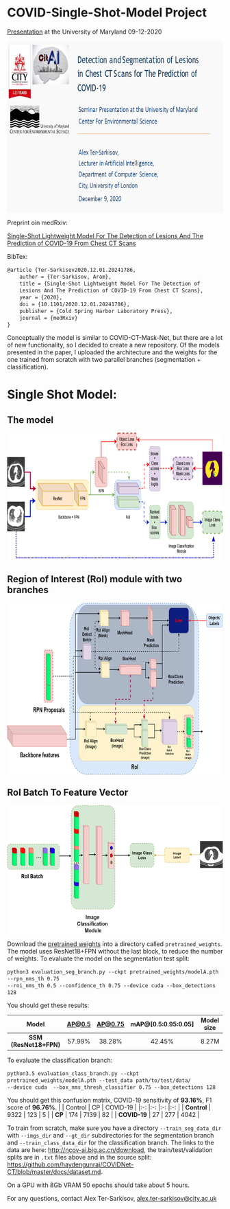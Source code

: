 # COVID-Single-Shot-Model Project

[Presentation](https://github.com/AlexTS1980/COVID-Single-Shot-Model/blob/master/presentations/COVID_19_Presentation_Maryland.pdf) at the University of Maryland 09-12-2020

<p align="center">
<img src="https://github.com/AlexTS1980/COVID-Single-Shot-Model/blob/master/figures/Presentation_Maryland.png" width="750" height="400" align="center"/>
</p>

Preprint oin medRxiv:

[Single-Shot Lightweight Model For The Detection of Lesions And The Prediction of COVID-19 From Chest CT Scans](https://www.medrxiv.org/content/10.1101/2020.12.01.20241786v1)

BibTex:
```
@article {Ter-Sarkisov2020.12.01.20241786,
	author = {Ter-Sarkisov, Aram},
	title = {Single-Shot Lightweight Model For The Detection of 
	Lesions And The Prediction of COVID-19 From Chest CT Scans},
	year = {2020},
	doi = {10.1101/2020.12.01.20241786},
	publisher = {Cold Spring Harbor Laboratory Press},
	journal = {medRxiv}
}
```

Conceptually the model is similar to COVID-CT-Mask-Net, but there are a lot of new functionality, so I decided to create a new repository. Of the models presented in the paper, I uploaded the architecture and the weights for the one trained from scratch with two parallel branches (segmentation + classification).

# Single Shot Model:

## The model
<p align="center">
<img src="https://github.com/AlexTS1980/COVID-Single-Shot-Model/blob/master/figures/ssm.png" width="800" height="300" align="center"/>
</p>


## Region of Interest (RoI) module with two branches
<p align="center">
<img src="https://github.com/AlexTS1980/COVID-Single-Shot-Model/blob/master/figures/roi_two_modules.png" width="800" height="400" align="center"/>
</p>

## RoI Batch To Feature Vector
<p align="center">
<img src="https://github.com/AlexTS1980/COVID-Single-Shot-Model/blob/master/figures/s_module_final.png" width="700" height="300" align="center"/>
</p>

Download the [pretrained weights](https://drive.google.com/file/d/1llKwQc0-1X70SgO1P9QlNqxP0vRXw6x_/view?usp=sharing) into a directory called `pretrained_weights`. The model uses ResNet18+FPN without the last block, to reduce the number of weights. To evaluate the model on the segmentation test split: 
```
python3 evaluation_seg_branch.py --ckpt pretrained_weights/modelA.pth --rpn_nms_th 0.75 
--roi_nms_th 0.5 --confidence_th 0.75 --device cuda --box_detections 128
```
You should get these results: 

|  Model	| AP@0.5 	| AP@0.75 	| mAP@[0.5:0.95:0.05] 	| Model size
|:-:	|:-:	|:-:	|:-:|:-:	
| **SSM (ResNet18+FPN)** 	| 57.99% 	| 38.28% 	| 42.45% 	| 8.27M|

To evaluate the classification branch:
```
python3.5 evaluation_class_branch.py --ckpt pretrained_weights/modelA.pth --test_data path/to/test/data/ 
--device cuda  --box_nms_thresh_classifier 0.75 --box_detections 128
```
You should get this confusion matrix, COVID-19 sensitivity of **93.16%**, F1 score of **96.76%**.
|  	| Control 	| CP 	| COVID-19 	|
|:-:	|:-:	|:-:	|:-:	|
| **Control** 	| 9322 	| 123 	| 5 	|
| **CP** 	| 174 	| 7139 	| 82 	|
| **COVID-19** 	| 27 	| 277 	| 4042 	|

To train from scratch, make sure you have a directory `--train_seg_data_dir` with `--imgs_dir` and `--gt_dir` subdirectories for the segmentation branch and `--train_class_data_dir` for the classification branch. The links to the data  are here: http://ncov-ai.big.ac.cn/download, the train/test/validation splits are in `.txt` files above and in the source split: https://github.com/haydengunraj/COVIDNet-CT/blob/master/docs/dataset.md. 

On  a GPU with 8Gb VRAM 50 epochs should take about 5 hours. 

For any questions, contact Alex Ter-Sarkisov, alex.ter-sarkisov@city.ac.uk
